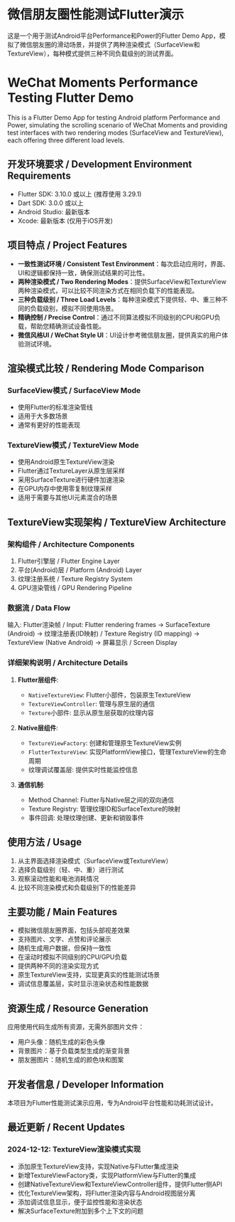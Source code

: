 # 微信朋友圈性能测试Flutter演示

这是一个用于测试Android平台Performance和Power的Flutter Demo App，模拟了微信朋友圈的滑动场景，并提供了两种渲染模式（SurfaceView和TextureView），每种模式提供三种不同负载级别的测试界面。

# WeChat Moments Performance Testing Flutter Demo

This is a Flutter Demo App for testing Android platform Performance and Power, simulating the scrolling scenario of WeChat Moments and providing test interfaces with two rendering modes (SurfaceView and TextureView), each offering three different load levels.

## 开发环境要求 / Development Environment Requirements

- Flutter SDK: 3.10.0 或以上 (推荐使用 3.29.1)
- Dart SDK: 3.0.0 或以上
- Android Studio: 最新版本
- Xcode: 最新版本 (仅用于iOS开发)

## 项目特点 / Project Features

- **一致性测试环境 / Consistent Test Environment**：每次启动应用时，界面、UI和逻辑都保持一致，确保测试结果的可比性。
- **两种渲染模式 / Two Rendering Modes**：提供SurfaceView和TextureView两种渲染模式，可以比较不同渲染方式在相同负载下的性能表现。
- **三种负载级别 / Three Load Levels**：每种渲染模式下提供轻、中、重三种不同的负载级别，模拟不同使用场景。
- **精确控制 / Precise Control**：通过不同算法模拟不同级别的CPU和GPU负载，帮助您精确测试设备性能。
- **微信风格UI / WeChat Style UI**：UI设计参考微信朋友圈，提供真实的用户体验测试环境。

## 渲染模式比较 / Rendering Mode Comparison

### SurfaceView模式 / SurfaceView Mode
- 使用Flutter的标准渲染管线
- 适用于大多数场景
- 通常有更好的性能表现

### TextureView模式 / TextureView Mode
- 使用Android原生TextureView渲染
- Flutter通过TextureLayer从原生层采样
- 采用SurfaceTexture进行硬件加速渲染
- 在GPU内存中使用零复制纹理采样
- 适用于需要与其他UI元素混合的场景

## TextureView实现架构 / TextureView Architecture

### 架构组件 / Architecture Components
1. Flutter引擎层 / Flutter Engine Layer
2. 平台(Android)层 / Platform (Android) Layer 
3. 纹理注册系统 / Texture Registry System
4. GPU渲染管线 / GPU Rendering Pipeline

### 数据流 / Data Flow
输入: Flutter渲染帧 / Input: Flutter rendering frames
→ SurfaceTexture (Android)
→ 纹理注册表(ID映射) / Texture Registry (ID mapping)
→ TextureView (Native Android)
→ 屏幕显示 / Screen Display

### 详细架构说明 / Architecture Details
1. **Flutter层组件**:
   - `NativeTextureView`: Flutter小部件，包装原生TextureView
   - `TextureViewController`: 管理与原生层的通信
   - `Texture`小部件: 显示从原生层获取的纹理内容

2. **Native层组件**:
   - `TextureViewFactory`: 创建和管理原生TextureView实例
   - `FlutterTextureView`: 实现PlatformView接口，管理TextureView的生命周期
   - 纹理调试覆盖层: 提供实时性能监控信息

3. **通信机制**:
   - Method Channel: Flutter与Native层之间的双向通信
   - Texture Registry: 管理纹理ID和SurfaceTexture的映射
   - 事件回调: 处理纹理创建、更新和销毁事件

## 使用方法 / Usage

1. 从主界面选择渲染模式（SurfaceView或TextureView）
2. 选择负载级别（轻、中、重）进行测试
3. 观察滚动性能和电池消耗情况
4. 比较不同渲染模式和负载级别下的性能差异

## 主要功能 / Main Features

- 模拟微信朋友圈界面，包括头部视差效果
- 支持图片、文字、点赞和评论展示
- 随机生成用户数据，但保持一致性
- 在滚动时模拟不同级别的CPU/GPU负载
- 提供两种不同的渲染实现方式
- 原生TextureView支持，实现更真实的性能测试场景
- 调试信息覆盖层，实时显示渲染状态和性能数据

## 资源生成 / Resource Generation

应用使用代码生成所有资源，无需外部图片文件：
- 用户头像：随机生成的彩色头像
- 背景图片：基于负载类型生成的渐变背景
- 朋友圈图片：随机生成的颜色块和图案

## 开发者信息 / Developer Information

本项目为Flutter性能测试演示应用，专为Android平台性能和功耗测试设计。

## 最近更新 / Recent Updates

### 2024-12-12: TextureView渲染模式实现
- 添加原生TextureView支持，实现Native与Flutter集成渲染
- 新增TextureViewFactory类，实现PlatformView与Flutter的集成
- 创建NativeTextureView和TextureViewController组件，提供Flutter侧API
- 优化TextureView架构，将Flutter渲染内容与Android视图层分离
- 添加调试信息显示，便于监控性能和渲染状态
- 解决SurfaceTexture附加到多个上下文的问题
